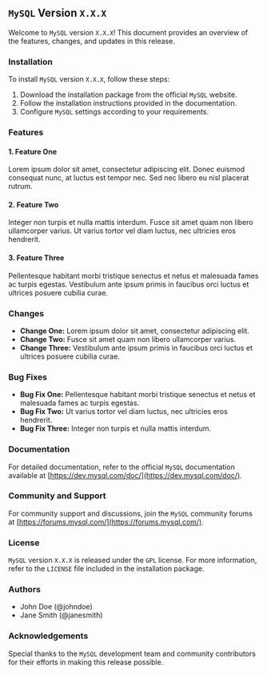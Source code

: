 
## `MySQL` Version `X.X.X`

Welcome to `MySQL` version `X.X.X`! This document provides an overview of the features, changes, and updates in this release.

### Installation

To install `MySQL` version `X.X.X`, follow these steps:

1. Download the installation package from the official `MySQL` website.
2. Follow the installation instructions provided in the documentation.
3. Configure `MySQL` settings according to your requirements.

### Features

#### 1. Feature One

Lorem ipsum dolor sit amet, consectetur adipiscing elit. Donec euismod consequat nunc, at luctus est tempor nec. Sed nec libero eu nisl placerat rutrum.

#### 2. Feature Two

Integer non turpis et nulla mattis interdum. Fusce sit amet quam non libero ullamcorper varius. Ut varius tortor vel diam luctus, nec ultricies eros hendrerit.

#### 3. Feature Three

Pellentesque habitant morbi tristique senectus et netus et malesuada fames ac turpis egestas. Vestibulum ante ipsum primis in faucibus orci luctus et ultrices posuere cubilia curae.

### Changes

- **Change One:** Lorem ipsum dolor sit amet, consectetur adipiscing elit.
- **Change Two:** Fusce sit amet quam non libero ullamcorper varius.
- **Change Three:** Vestibulum ante ipsum primis in faucibus orci luctus et ultrices posuere cubilia curae.

### Bug Fixes

- **Bug Fix One:** Pellentesque habitant morbi tristique senectus et netus et malesuada fames ac turpis egestas.
- **Bug Fix Two:** Ut varius tortor vel diam luctus, nec ultricies eros hendrerit.
- **Bug Fix Three:** Integer non turpis et nulla mattis interdum.

### Documentation

For detailed documentation, refer to the official `MySQL` documentation available at [https://dev.mysql.com/doc/](https://dev.mysql.com/doc/).

### Community and Support

For community support and discussions, join the `MySQL` community forums at [https://forums.mysql.com/](https://forums.mysql.com/).

### License

`MySQL` version `X.X.X` is released under the `GPL` license. For more information, refer to the `LICENSE` file included in the installation package.

### Authors

- John Doe (@johndoe)
- Jane Smith (@janesmith)

### Acknowledgements

Special thanks to the `MySQL` development team and community contributors for their efforts in making this release possible.
```
